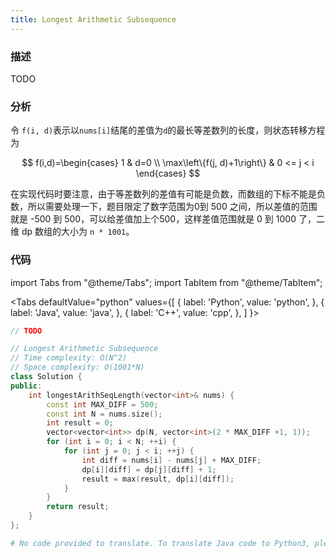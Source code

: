 ```yaml
---
title: Longest Arithmetic Subsequence
---
```


### 描述

TODO

### 分析

令 `f(i, d)`表示以`nums[i]`结尾的差值为`d`的最长等差数列的长度，则状态转移方程为

$$
f(i,d)=\begin{cases}
1 & d=0 \\
\max\left\{f(j, d)+1\right\} & 0 <= j < i
\end{cases}
$$

在实现代码时要注意，由于等差数列的差值有可能是负数，而数组的下标不能是负数，所以需要处理一下，题目限定了数字范围为0到 500 之间，所以差值的范围就是 -500 到 500，可以给差值加上个500，这样差值范围就是 0 到 1000 了，二维 dp 数组的大小为 `n * 1001`。

### 代码

import Tabs from "@theme/Tabs";
import TabItem from "@theme/TabItem";

<Tabs
defaultValue="python"
values={[
{ label: 'Python', value: 'python', },
{ label: 'Java', value: 'java', },
{ label: 'C++', value: 'cpp', },
]
}>
<TabItem value="java">

```java
// TODO
```

</TabItem>
<TabItem value="cpp">

```cpp
// Longest Arithmetic Subsequence
// Time complexity: O(N^2)
// Space complexity: O(1001*N)
class Solution {
public:
    int longestArithSeqLength(vector<int>& nums) {
        const int MAX_DIFF = 500;
        const int N = nums.size();
        int result = 0;
        vector<vector<int>> dp(N, vector<int>(2 * MAX_DIFF +1, 1));
        for (int i = 0; i < N; ++i) {
            for (int j = 0; j < i; ++j) {
                int diff = nums[i] - nums[j] + MAX_DIFF;
                dp[i][diff] = dp[j][diff] + 1;
                result = max(result, dp[i][diff]);
            }
        }
        return result;
    }
};
```

</TabItem>

<TabItem value="python">

```python
# No code provided to translate. To translate Java code to Python3, please provide the Java code.
```

</TabItem>
</Tabs>
